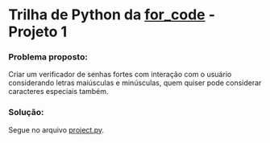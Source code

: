# Trilha de Python da [for_code](https://github.com/forcodeufrj) - Projeto 1

### Problema proposto:

Criar um verificador de senhas fortes com interação com o usuário considerando letras maiúsculas e minúsculas, quem quiser pode considerar caracteres especiais também.

### Solução:

Segue no arquivo [project.py](https://github.com/ronidomingues/trilha-python-forcode/blob/main/semana-01/project.py).
